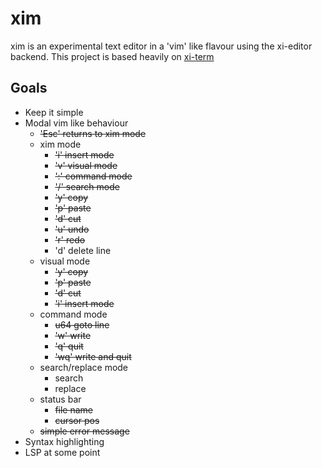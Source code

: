 # xim
xim is an experimental text editor in a 'vim' like flavour using the xi-editor backend.
This project is based heavily on [xi-term](https://github.com/xi-frontend/xi-term)

## Goals
 * Keep it simple
 * Modal vim like behaviour
    * ~~'Esc' returns to xim mode~~
    * xim mode
        * ~~'i' insert mode~~
        * ~~'v' visual mode~~
        * ~~':' command mode~~
        * ~~'/' search mode~~
        * ~~'y' copy~~
        * ~~'p' paste~~
        * ~~'d' cut~~
        * ~~'u' undo~~
        * ~~'r' redo~~
        * 'd' delete line
    * visual mode
        * ~~'y' copy~~
        * ~~'p' paste~~
        * ~~'d' cut~~
        * ~~'i' insert mode~~
    * command mode
        * ~~u64 goto line~~
        * ~~'w' write~~
        * ~~'q' quit~~
        * ~~'wq' write and quit~~
    * search/replace mode
        * search
        * replace
    * status bar
        * ~~file name~~
        * ~~cursor pos~~
    * ~~simple error message~~
 * Syntax highlighting
 * LSP at some point

